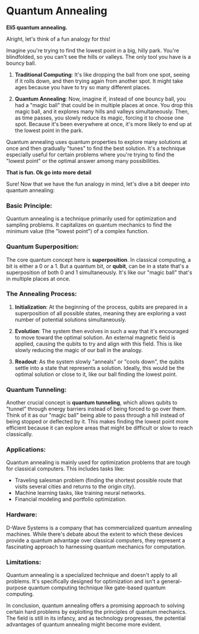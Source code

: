 # Quantum Annealing

**Eli5 quantum annealing.**

Alright, let's think of a fun analogy for this!

Imagine you're trying to find the lowest point in a big, hilly park. You're blindfolded, so you can't see the hills or valleys. The only tool you have is a bouncy ball. 

1. **Traditional Computing**: It's like dropping the ball from one spot, seeing if it rolls down, and then trying again from another spot. It might take ages because you have to try so many different places.

2. **Quantum Annealing**: Now, imagine if, instead of one bouncy ball, you had a "magic ball" that could be in multiple places at once. You drop this magic ball, and it explores many hills and valleys simultaneously. Then, as time passes, you slowly reduce its magic, forcing it to choose one spot. Because it's been everywhere at once, it's more likely to end up at the lowest point in the park.

Quantum annealing uses quantum properties to explore many solutions at once and then gradually "tunes" to find the best solution. It's a technique especially useful for certain problems where you're trying to find the "lowest point" or the optimal answer among many possibilities.

**That is fun. Ok go into more detail**

Sure! Now that we have the fun analogy in mind, let's dive a bit deeper into quantum annealing:

### Basic Principle:

Quantum annealing is a technique primarily used for optimization and sampling problems. It capitalizes on quantum mechanics to find the minimum value (the "lowest point") of a complex function.

### Quantum Superposition:

The core quantum concept here is **superposition**. In classical computing, a bit is either a 0 or a 1. But a quantum bit, or **qubit**, can be in a state that's a superposition of both 0 and 1 simultaneously. It's like our "magic ball" that's in multiple places at once.

### The Annealing Process:

1. **Initialization**: At the beginning of the process, qubits are prepared in a superposition of all possible states, meaning they are exploring a vast number of potential solutions simultaneously.

2. **Evolution**: The system then evolves in such a way that it's encouraged to move toward the optimal solution. An external magnetic field is applied, causing the qubits to try and align with this field. This is like slowly reducing the magic of our ball in the analogy.

3. **Readout**: As the system slowly "anneals" or "cools down", the qubits settle into a state that represents a solution. Ideally, this would be the optimal solution or close to it, like our ball finding the lowest point.

### Quantum Tunneling:

Another crucial concept is **quantum tunneling**, which allows qubits to "tunnel" through energy barriers instead of being forced to go over them. Think of it as our "magic ball" being able to pass through a hill instead of being stopped or deflected by it. This makes finding the lowest point more efficient because it can explore areas that might be difficult or slow to reach classically.

### Applications:

Quantum annealing is mainly used for optimization problems that are tough for classical computers. This includes tasks like:

- Traveling salesman problem (finding the shortest possible route that visits several cities and returns to the origin city).
- Machine learning tasks, like training neural networks.
- Financial modeling and portfolio optimization.

### Hardware:

D-Wave Systems is a company that has commercialized quantum annealing machines. While there's debate about the extent to which these devices provide a quantum advantage over classical computers, they represent a fascinating approach to harnessing quantum mechanics for computation.

### Limitations:

Quantum annealing is a specialized technique and doesn't apply to all problems. It's specifically designed for optimization and isn't a general-purpose quantum computing technique like gate-based quantum computing.

In conclusion, quantum annealing offers a promising approach to solving certain hard problems by exploiting the principles of quantum mechanics. The field is still in its infancy, and as technology progresses, the potential advantages of quantum annealing might become more evident.
